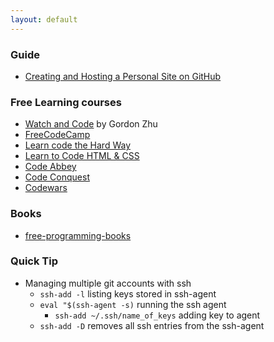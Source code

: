 ```yaml
---
layout: default
---
```


### Guide
* [Creating and Hosting a Personal Site on GitHub](http://jmcglone.com/guides/github-pages/)

### Free Learning courses
* [Watch and Code](https://watchandcode.com/) by Gordon Zhu
* [FreeCodeCamp](https://www.freecodecamp.org)
* [Learn code the Hard Way](https://learncodethehardway.org/)
* [Learn to Code HTML & CSS](https://learn.shayhowe.com/)
* [Code Abbey](http://www.codeabbey.com/)
* [Code Conquest](http://www.codeconquest.com/)
* [Codewars](https://www.codewars.com/)

### Books 
* [free-programming-books](https://github.com/EbookFoundation/free-programming-books/blob/master/free-programming-books.md)

### Quick Tip
* Managing multiple git accounts with ssh
  * `ssh-add -l` listing keys stored in ssh-agent
  * `eval "$(ssh-agent -s)` running the ssh agent
    * `ssh-add ~/.ssh/name_of_keys` adding key to agent
  * `ssh-add -D` removes all ssh entries from the ssh-agent